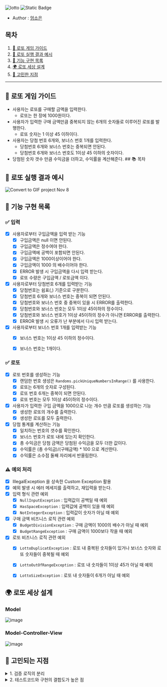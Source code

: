 
![lotto](https://github.com/ddoddii/ddoddii.github.io/assets/95014836/531a8957-d71c-42f9-9d13-b081bb881506)
![Static Badge](https://img.shields.io/badge/java-17-blue?color=green)
- Author : [엄소은](https://github.com/ddoddii)

## 목차
1. [🎰 로또 게임 가이드](#-로또-게임-가이드)
2. [👀 로또 실행 결과 예시](#-로또-실행-결과-예시)
3. [🎯 기능 구현 목록](#-기능-구현-목록)
4. [🌍 로또 세상 설계](#-로또-세상-설계)
4. [🧠 고민한 지점](#-고민한-지점)
---

## 🎰 로또 게임 가이드
- 사용자는 로또를 구매할 금액을 입력한다.
  - 로또는 한 장에 1000원이다.
- 사용자가 입력한 구매 금액만큼 중복되지 않는 6개의 숫자들로 이루어진 로또를 발행한다.
  - 로또 숫자는 1 이상 45 이하이다.
- 사용자는 당첨 번호 6개와, 보너스 번호 1개를 입력한다.
  - 당첨번호 6개와 보너스 번호는 중복되면 안된다.
  - 당첨번호 6개와 보너스 번호도 1이상 45 이하의 숫자이다.
- 당첨된 숫자 갯수 만큼 수익금을 더하고, 수익률을 계산해준다. ## 📚 목차


## 👀 로또 실행 결과 예시
![Convert to GIF project Nov 8](https://github.com/ddoddii/ddoddii.github.io/assets/95014836/dad8abed-e7d7-4c7c-b46b-c64b1dfcc5b8)


## 🎯 기능 구현 목록

### ✅ 입력
- [X] 사용자로부터 구입금액을 입력 받는 기능
  - [X] 구입금액은 null 이면 안된다.
  - [X] 구입금액은 정수여야 한다.
  - [X] 구입금액에 공백이 포함되면 안된다.
  - [X] 구입금액은 1000이상이어야 한다.
  - [X] 구입금액이 1000 의 배수이어야 한다.
  - [X] ERROR 발생 시 구입금액을 다시 입력 받는다.
  - [X] 로또 수량은 구입금액 / 로또금액 이다.
- [X] 사용자로부터 당첨번호 6개를 입력받는 기능
    - [X] 당첨번호는 쉼표(,) 기준으로 구분한다.
    - [X] 당첨번호 6개와 보너스 번호는 중복이 되면 안된다.
    - [X] 당첨번호와 보너스 번호 중 중복이 있을 시 ERROR를 출력한다.
    - [X] 당첨번호와 보너스 번호는 모두 1이상 45이하의 정수이다.
    - [X] 당첨번호와 보너스 번호가 1이상 45이하의 정수가 아니면 ERROR를 출력한다.
    - [X] ERROR 발생 시 오류가 난 부분에서 다시 입력 받는다.
- [X] 사용자로부터 보너스 번호 1개를 입력받는 기능
  - [X] 보너스 번호는 1이상 45 이하의 정수이다.
  - [X] 보너스 번호는 1개이다.


### ✅ 로또 
- [X] 로또 번호를 생성하는 기능
    - [X] 랜덤한 번호 생성은 `Randoms.pickUniqueNumbersInRange()` 를 사용한다.
    - [X] 로또는 6개의 숫자로 구성된다. 
    - [X] 로또 번호 6개는 중복이 되면 안된다.
    - [X] 로또 번호는 모두 1이상 45이하의 정수이다.
- [X] 사용자가 입력한 구입 금액을 1000으로 나눈 개수 만큼 로또를 생성하는 기능
  - [X] 생성한 로또의 개수를 출력한다. 
  - [X] 생성한 로또를 모두 출력한다.
- [X] 당첨 통계를 계산하는 기능
  - [X] 일치하는 번호의 갯수를 확인한다.
  - [X] 보너스 번호가 로또 내에 있는지 확인한다.
  - [X] 총 수익금은 당첨 금액은 당첨된 수익금을 모두 더한 값이다.
  - [X] 수익률은 (총 수익금)/(구매금액) * 100 으로 계산한다.
  - [X] 수익률은 소수점 둘째 자리에서 반올림한다.

### ⚠️ 예외 처리
- [X] IllegalException 을 상속한 Custom Exception 활용
- [X] 예외 발생 시 에러 메세지를 출력하고, 재입력을 받는다.
- [X] 입력 형식 관련 예외
  - [X] `NullInputException` : 입력값이 공백일 때 예외
  - [X] `HasSpaceException` : 입력값에 공백이 있을 때 예외
  - [X] `NotIntegerException` : 입력값이 숫자가 아닐 때 예외
- [X] 구매 금액 비즈니스 로직 관련 예외
  - [X] `BudgetDivisionException` : 구매 금액이 1000의 배수가 아닐 때 예외
  - [X] `BudgetRangeException` : 구매 금액이 1000보다 작을 때 예외
- [X] 로또 비즈니스 로직 관련 예외
  - [X] `LottoDuplicatException` : 로또 내 중복된 숫자들이 있거나 보너스 숫자와 로또 숫자들이 중복될 때 예외
  - [X] `LottoOutOfRangeException` : 로또 내 숫자들이 1이상 45가 아닐 때 예외
  - [X] `LottoSizeException` : 로또 내 숫자들이 6개가 아닐 때 예외


## 🌍 로또 세상 설계
### Model 

![image](https://github.com/ddoddii/ddoddii.github.io/assets/95014836/04498def-d9a7-4133-b6a1-5160e3de3fb6)

### Model-Controller-View
![image](https://github.com/ddoddii/ddoddii.github.io/assets/95014836/7022ce91-e043-486f-a10f-141387ac7a2b)

## 🧠 고민되는 지점
<details>
<summary>1. 검증 로직의 분리</summary>

- 이번 미션에서는, 검증을 두 단계로 나누었습니다. 
1. View 에 입력이 들어오면 Controller 에서 **입력값 형식 검증**을 진행했습니다. 
   - 입력값 형식에서는 공백 여부, 공백 포함 여부, 숫자 여부를 검증하였습니다. 
2. model 의 객체 내에서 **비즈니스 로직**에 대한 검증을 진행했습니다. 
  - 예를 들어, Lotto 에 대한 비즈니스 로직은 '1 이상 45 이하의 숫자 여야 한다' 이 있습니다. 
- 하지만 프로그램이 더욱 복잡해지면, 검증 로직이 여러 군데에 나누어져 있다는 것이 혼란을 가져올 것이라고도 생각합니다.

</details>

<details>
<summary>2. 테스트코드와 구현의 결합도가 높은 점</summary>

- 전체 게임의 흐름을 다루는 LottoGame 의 테스트 코드를 작성하면서, Game 에 필요한 모든 객체들을 생성해야 했습니다. 
- 예를 들어, 로또에서 당첨 랭킹에 해당하는 로또의 개수를 세는 메서드를 테스트하기 위해서는, 구매금액(Budget), 당첨로또(WinningLotto). 보너스 넘버(BonusNumber) 에 해당하는 객체들을 모두 생성했습니다.
- 이렇게 하면, 구현 코드가 조금이라도 바뀔 시 테스트가 쉽게 영향을 받는 다는 단점이 있다고 생각합니다. 


</details>
